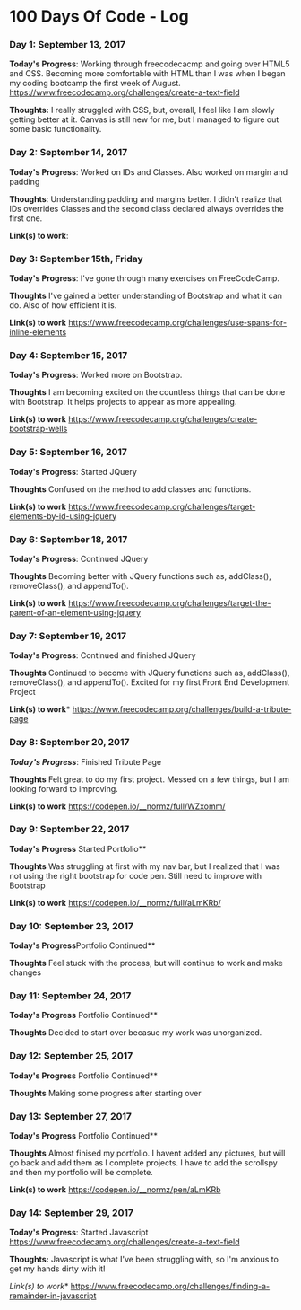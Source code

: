 # 100 Days Of Code - Log

### Day 1: September 13, 2017 


**Today's Progress**: Working through freecodecacmp and going over HTML5 and CSS. Becoming more comfortable with HTML than I was when I began my coding bootcamp the first week of August.
https://www.freecodecamp.org/challenges/create-a-text-field

**Thoughts:** I really struggled with CSS, but, overall, I feel like I am slowly getting better at it. Canvas is still new for me, but I managed to figure out some basic functionality.


### Day 2: September 14, 2017 

**Today's Progress**: Worked on IDs and Classes. Also worked on margin and padding

**Thoughts**: Understanding padding and margins better. I didn't realize that IDs overrides Classes and the second class declared always overrides the first one.

**Link(s) to work**: [](https://www.freecodecamp.org/challenges/override-class-declarations-by-styling-id-attributes)


### Day 3: September 15th, Friday

**Today's Progress**: I've gone through many exercises on FreeCodeCamp.

**Thoughts** I've gained a better understanding of Bootstrap and what it can do. Also of how efficient it is. 

**Link(s) to work**
https://www.freecodecamp.org/challenges/use-spans-for-inline-elements

### Day 4: September 15, 2017

**Today's Progress**: Worked more on Bootstrap.

**Thoughts** I am becoming excited on the countless things that can be done with Bootstrap. It helps projects to appear as more appealing.

**Link(s) to work** 
https://www.freecodecamp.org/challenges/create-bootstrap-wells

### Day 5: September 16, 2017

**Today's Progress**: Started JQuery

**Thoughts** Confused on the method to add classes and functions.

**Link(s) to work** 
https://www.freecodecamp.org/challenges/target-elements-by-id-using-jquery

### Day 6: September 18, 2017

**Today's Progress**: Continued JQuery

**Thoughts** Becoming better with JQuery functions such as, addClass(), removeClass(), and appendTo().

**Link(s) to work** 
https://www.freecodecamp.org/challenges/target-the-parent-of-an-element-using-jquery

### Day 7: September 19, 2017

**Today's Progress**: Continued and finished JQuery

**Thoughts** Continued to become with JQuery functions such as, addClass(), removeClass(), and appendTo(). Excited for my first Front End Development Project

**Link(s) to work***
https://www.freecodecamp.org/challenges/build-a-tribute-page

### Day 8: September 20, 2017

***Today's Progress***: Finished Tribute Page

**Thoughts** Felt great to do my first project. Messed on a few things, but I am looking forward to improving.

**Link(s) to work**
https://codepen.io/__normz/full/WZxomm/

### Day 9: September 22, 2017

**Today's Progress** Started Portfolio**

**Thoughts** Was struggling at first with my nav bar, but I realized that I was not using the right bootstrap for code pen. Still need to improve with Bootstrap

**Link(s) to work**
https://codepen.io/__normz/full/aLmKRb/

### Day 10: September 23, 2017

**Today's Progress**Portfolio Continued**

**Thoughts** Feel stuck with the process, but will continue to work and make changes

### Day 11: September 24, 2017

**Today's Progress** Portfolio Continued**

**Thoughts** Decided to start over becasue my work was unorganized.

### Day 12: September 25, 2017

**Today's Progress** Portfolio Continued**

**Thoughts** Making some progress after starting over

### Day 13: September 27, 2017

**Today's Progress** Portfolio Continued**

**Thoughts**  Almost finised my portfolio. I havent added any pictures, but will go back and add them as I complete projects. I have to add the scrollspy and then my portfolio will be complete.

**Link(s) to work**
https://codepen.io/__normz/pen/aLmKRb

### Day 14: September 29, 2017 


**Today's Progress**: Started Javascript
https://www.freecodecamp.org/challenges/create-a-text-field

**Thoughts:** Javascript is what I've been struggling with, so I'm anxious to get my hands dirty with it!

*Link(s) to work**
https://www.freecodecamp.org/challenges/finding-a-remainder-in-javascript